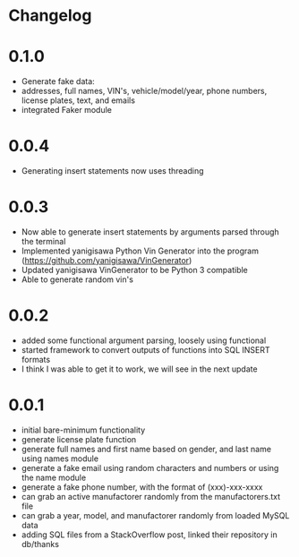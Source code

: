 # Changelog
# 0.1.0
- Generate fake data:
- addresses, full names, VIN's, vehicle/model/year, phone numbers, license plates, text, and emails
- integrated Faker module

# 0.0.4
- Generating insert statements now uses threading

# 0.0.3
- Now able to generate insert statements by arguments parsed through the terminal
- Implemented yanigisawa Python Vin Generator into the program (https://github.com/yanigisawa/VinGenerator)
- Updated yanigisawa VinGenerator to be Python 3 compatible
- Able to generate random vin's

# 0.0.2
- added some functional argument parsing, loosely using functional
- started framework to convert outputs of functions into SQL INSERT formats
- I think I was able to get it to work, we will see in the next update

# 0.0.1
- initial bare-minimum functionality
- generate license plate function
- generate full names and first name based on gender, and last name using names module
- generate a fake email using random characters and numbers or using the name module
- generate a fake phone number, with the format of (xxx)-xxx-xxxx
- can grab an active manufactorer randomly from the manufactorers.txt file
- can grab a year, model, and manufactorer randomly from loaded MySQL data
- adding SQL files from a StackOverflow post, linked their repository in db/thanks
